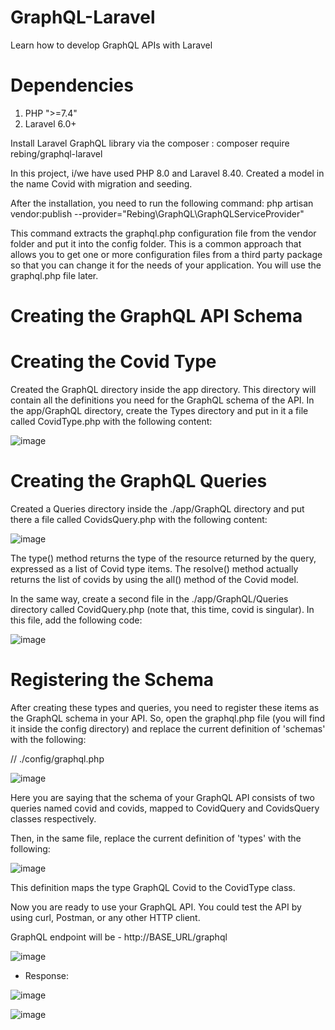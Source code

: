 # GraphQL-Laravel
Learn how to develop GraphQL APIs with Laravel

# Dependencies

1. PHP ">=7.4"
2. Laravel 6.0+

Install Laravel GraphQL library via the composer :
composer require rebing/graphql-laravel

In this project, i/we have used PHP 8.0 and Laravel 8.40. Created a model in the name Covid with migration and seeding.

After the installation, you need to run the following command:
php artisan vendor:publish --provider="Rebing\GraphQL\GraphQLServiceProvider"

This command extracts the graphql.php configuration file from the vendor folder and put it into the config folder. This is a common approach that allows you to get one or more configuration files from a third party package so that you can change it for the needs of your application. You will use the graphql.php file later.

# Creating the GraphQL API Schema

# Creating the Covid Type

Created the GraphQL directory inside the app directory. This directory will contain all the definitions you need for the GraphQL schema of the API. In the app/GraphQL directory, create the Types directory and put in it a file called CovidType.php with the following content:


![image](https://user-images.githubusercontent.com/33898897/125930374-86bec04c-8415-4f6f-96d7-03e0787d7f0b.png)


# Creating the GraphQL Queries

Created a Queries directory inside the ./app/GraphQL directory and put there a file called CovidsQuery.php with the following content:


![image](https://user-images.githubusercontent.com/33898897/125930538-618fd52f-d310-4694-96ad-0b4e8e2e7ce6.png)
   

The type() method returns the type of the resource returned by the query, expressed as a list of Covid type items. The resolve() method actually returns the list of covids by using the all() method of the Covid model.

In the same way, create a second file in the ./app/GraphQL/Queries directory called CovidQuery.php (note that, this time, covid is singular). In this file, add the following code:


![image](https://user-images.githubusercontent.com/33898897/125930215-25d96866-a58b-42cf-8eeb-1bff4b8de694.png)


# Registering the Schema 

After creating these types and queries, you need to register these items as the GraphQL schema in your API. So, open the graphql.php file (you will find it inside the config directory) and replace the current definition of 'schemas' with the following:


// ./config/graphql.php

![image](https://user-images.githubusercontent.com/33898897/125930807-8ed0eb5f-76cb-4727-aa28-925feac88023.png)


Here you are saying that the schema of your GraphQL API consists of two queries named covid and covids, mapped to CovidQuery and CovidsQuery classes respectively.

Then, in the same file, replace the current definition of 'types' with the following:


![image](https://user-images.githubusercontent.com/33898897/125930718-91fae17d-e2e1-48ba-b261-bf078fbbbd3e.png)


This definition maps the type GraphQL Covid to the CovidType class.

Now you are ready to use your GraphQL API. You could test the API by using curl, Postman, or any other HTTP client. 

GraphQL endpoint will be - http://BASE_URL/graphql


![image](https://user-images.githubusercontent.com/33898897/125932792-65271628-d3c8-474b-9fa4-86ece5c61c2e.png)

 - Response:

![image](https://user-images.githubusercontent.com/33898897/125932829-67c933dd-7e0a-4983-847c-fe4abd625357.png)


![image](https://user-images.githubusercontent.com/33898897/125930215-25d96866-a58b-42cf-8eeb-1bff4b8de694.png)
